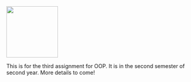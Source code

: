 <img src="http://i.imgur.com/aMo4RaH.png" alt="" height="135" style="max-width:100%;">

This is for the third assignment for OOP. It is in the second semester of second year. More details to come!
